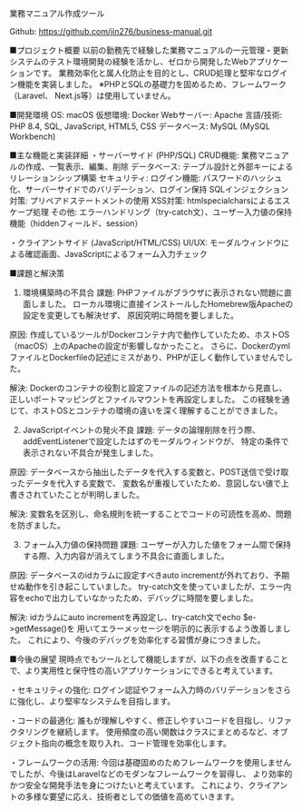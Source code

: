 業務マニュアル作成ツール

Github:
https://github.com/jin276/business-manual.git

■プロジェクト概要
以前の勤務先で経験した業務マニュアルの一元管理・更新システムのテスト環境開発の経験を活かし、ゼロから開発したWebアプリケーションです。
業務効率化と属人化防止を目的とし、CRUD処理と堅牢なログイン機能を実装しました。
※PHPとSQLの基礎力を固めるため、フレームワーク（Laravel、 Next.js等）は使用していません。

■開発環境
OS: macOS
仮想環境: Docker
Webサーバー: Apache
言語/技術: PHP 8.4, SQL, JavaScript, HTML5, CSS
データベース: MySQL (MySQL Workbench)

■主な機能と実装詳細
・サーバーサイド (PHP/SQL)
CRUD機能: 業務マニュアルの作成、一覧表示、編集、削除
データベース: テーブル設計と外部キーによるリレーションシップ構築
セキュリティ:
ログイン機能: パスワードのハッシュ化、サーバーサイドでのバリデーション、ログイン保持
SQLインジェクション対策: プリペアドステートメントの使用
XSS対策: htmlspecialcharsによるエスケープ処理
その他: エラーハンドリング（try-catch文）、ユーザー入力値の保持機能（hiddenフィールド、session）

・クライアントサイド (JavaScript/HTML/CSS)
UI/UX: モーダルウィンドウによる確認画面、JavaScriptによるフォーム入力チェック

■課題と解決策
1. 環境構築時の不具合
課題:
PHPファイルがブラウザに表示されない問題に直面しました。
ローカル環境に直接インストールしたHomebrew版Apacheの設定を変更しても解決せず、
原因究明に時間を要しました。

原因: 作成しているツールがDockerコンテナ内で動作していたため、ホストOS（macOS）上のApacheの設定が影響しなかったこと。
さらに、DockerのymlファイルとDockerfileの記述にミスがあり、PHPが正しく動作していませんでした。

解決: Dockerのコンテナの役割と設定ファイルの記述方法を根本から見直し、
正しいポートマッピングとファイルマウントを再設定しました。
この経験を通じて、ホストOSとコンテナの環境の違いを深く理解することができました。

2. JavaScriptイベントの発火不良
課題:
データの論理削除を行う際、addEventListenerで設定したはずのモーダルウィンドウが、
特定の条件で表示されない不具合が発生しました。

原因: 
データベースから抽出したデータを代入する変数と、POST送信で受け取ったデータを代入する変数で、
変数名が重複していたため、意図しない値で上書きされていたことが判明しました。

解決: 
変数名を区別し、命名規則を統一することでコードの可読性を高め、問題を防ぎました。

3. フォーム入力値の保持問題
課題:
ユーザーが入力した値をフォーム間で保持する際、入力内容が消えてしまう不具合に直面しました。

原因: 
データベースのidカラムに設定すべきauto incrementが外れており、予期せぬ動作を引き起こしていました。
try-catch文を使っていましたが、エラー内容をechoで出力していなかったため、デバッグに時間を要しました。

解決: 
idカラムにauto incrementを再設定し、try-catch文でecho $e->getMessage()を
用いてエラーメッセージを明示的に表示するよう改善しました。
これにより、今後のデバッグを効率化する習慣が身につきました。

■今後の展望
現時点でもツールとして機能しますが、以下の点を改善することで、より実用性と保守性の高いアプリケーションにできると考えています。

・セキュリティの強化: 
ログイン認証やフォーム入力時のバリデーションをさらに強化し、より堅牢なシステムを目指します。

・コードの最適化:
誰もが理解しやすく、修正しやすいコードを目指し、リファクタリングを継続します。
使用頻度の高い関数はクラスにまとめるなど、オブジェクト指向の概念を取り入れ、コード管理を効率化します。

・フレームワークの活用:
今回は基礎固めのためフレームワークを使用しませんでしたが、今後はLaravelなどのモダンなフレームワークを習得し、
より効率的かつ安全な開発手法を身につけたいと考えています。
これにより、クライアントの多様な要望に応え、技術者としての価値を高めていきます。
